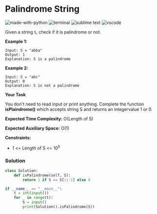 # Palindrome String
![made-with-python](https://img.shields.io/badge/Made%20with-Python-007396.svg)
![terminal](https://img.shields.io/badge/Windows%20Terminal-4D4D4D?logo=windows%20terminal&logoColor=white)
![sublime text](https://img.shields.io/badge/sublime_text-%23575757.svg?logo=sublime-text&logoColor=important)
![vscode](https://img.shields.io/badge/Visual_Studio_Code-0078D4?logo=visual%20studio%20code&logoColor=white)

Given a string `S`, check if it is palindrome or not.

__Example 1:__
```
Input: S = "abba"
Output: 1
Explanation: S is a palindrome
```
__Example 2:__
```
Input: S = "abc"
Output: 0
Explanation: S is not a palindrome
```
__Your Task__

You don't need to read input or print anything. Complete the function **isPlaindrome()** which accepts string S and returns an integervalue 1 or 0.

__Expected Time Complexity:__ O(Length of S)

__Expected Auxiliary Space:__ O(1)

__Constraints:__
- 1 <= Length of S <= 10<sup>5</sup>

### Solution
```py
class Solution:
	def isPalindrome(self, S):
		return 1 if S == S[::-1] else 0

if __name__ == "__main__":
    t = int(input())
    for _ in range(t):
        S = input()
        print(Solution().isPalindrome(S))
```

